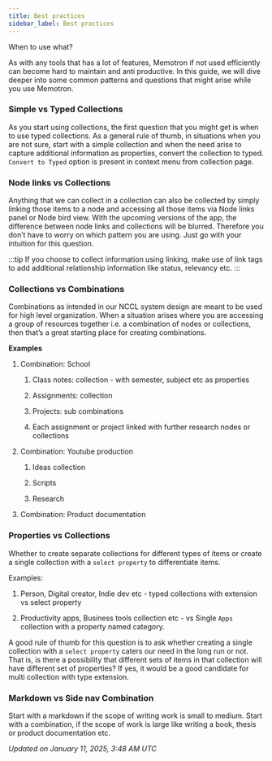 ```yaml
---
title: Best practices 
sidebar_label: Best practices
---
```


When to use what?

As with any tools that has a lot of features, Memotron if not used efficiently can become hard to maintain and anti productive. In this guide, we will dive deeper into some common patterns and questions that might arise while you use Memotron.

### Simple vs Typed Collections

As you start using collections, the first question that you might get is when to use typed collections. As a general rule of thumb, in situations when you are not sure, start with a simple collection and when the need arise to capture additional information as properties, convert the collection to typed. ```Convert to Typed``` option is present in context menu from collection page.

### Node links vs Collections
Anything that we can collect in a collection can also be collected by simply linking those items to a node and accessing all those items via Node links panel or Node bird view. With the upcoming versions of the app, the difference between node links and collections will be blurred. Therefore you don’t have to worry on which pattern you are using. Just go with your intuition for this question.

:::tip
If you choose to collect information using linking, make use of link tags to add additional relationship information like status, relevancy etc.
:::

### Collections vs Combinations
Combinations as intended in our NCCL system design are meant to be used for high level organization. When a situation arises where you are accessing a group of resources together i.e. a combination of nodes or collections, then that’s a great starting place for creating combinations.

**Examples**

1. Combination: School

    1. Class notes: collection - with semester, subject etc as properties

    2. Assignments: collection

    3. Projects: sub combinations

    4. Each assignment or project linked with further research nodes or collections

2. Combination: Youtube production

    1. Ideas collection

    2. Scripts

    3. Research

3. Combination: Product documentation

### Properties vs Collections

Whether to create separate collections for different types of items or create a single collection with a ```select property``` to differentiate items.

Examples:

1. Person, Digital creator, Indie dev etc - typed collections with extension vs select property

2. Productivity apps, Business tools collection etc - vs Single ```Apps``` collection with a property named category.

A good rule of thumb for this question is to ask whether creating a single collection with a ```select property``` caters our need in the long run or not. That is, is there a possibility that different sets of items in that collection will have different set of properties? If yes, it would be a good candidate for multi collection with type extension.

### Markdown vs Side nav Combination

Start with a markdown if the scope of writing work is small to medium. Start with a combination, if the scope of work is large like writing a book, thesis or product documentation etc.

*Updated on January 11, 2025, 3:48 AM UTC*
